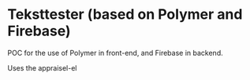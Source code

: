 # Teksttester (based on Polymer and Firebase)

POC for the use of Polymer in front-end, and Firebase in backend.

Uses the appraisel-el

